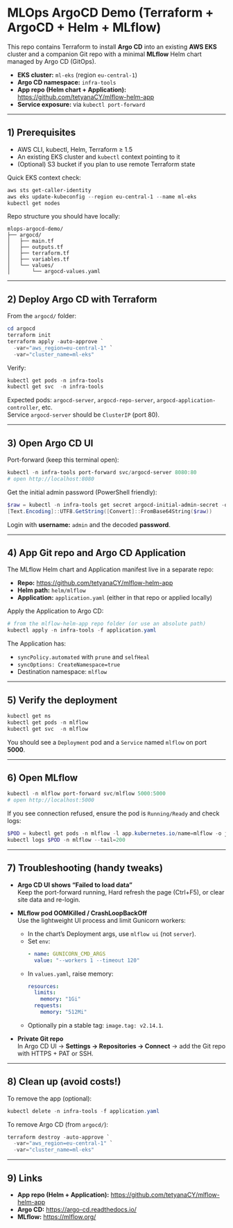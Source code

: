 # MLOps ArgoCD Demo (Terraform + ArgoCD + Helm + MLflow)

This repo contains Terraform to install **Argo CD** into an existing **AWS EKS** cluster and a companion Git repo with a minimal **MLflow** Helm chart managed by Argo CD (GitOps).

- **EKS cluster:** `ml-eks` (region `eu-central-1`)
- **Argo CD namespace:** `infra-tools`
- **App repo (Helm chart + Application):** https://github.com/tetyanaCY/mlflow-helm-app
- **Service exposure:** via `kubectl port-forward`


---

## 1) Prerequisites

- AWS CLI, kubectl, Helm, Terraform ≥ 1.5
- An existing EKS cluster and `kubectl` context pointing to it
- (Optional) S3 bucket if you plan to use remote Terraform state

Quick EKS context check:
```powershell
aws sts get-caller-identity
aws eks update-kubeconfig --region eu-central-1 --name ml-eks
kubectl get nodes
```

Repo structure you should have locally:
```
mlops-argocd-demo/
├── argocd/
│   ├── main.tf
│   ├── outputs.tf
│   ├── terraform.tf
│   ├── variables.tf
│   └── values/
│       └── argocd-values.yaml
```

---

## 2) Deploy Argo CD with Terraform

From the `argocd/` folder:
```powershell
cd argocd
terraform init
terraform apply -auto-approve `
  -var="aws_region=eu-central-1" `
  -var="cluster_name=ml-eks"
```

Verify:
```powershell
kubectl get pods -n infra-tools
kubectl get svc  -n infra-tools
```

Expected pods: `argocd-server`, `argocd-repo-server`, `argocd-application-controller`, etc.  
Service `argocd-server` should be `ClusterIP` (port 80).

---

## 3) Open Argo CD UI

Port-forward (keep this terminal open):
```powershell
kubectl -n infra-tools port-forward svc/argocd-server 8080:80
# open http://localhost:8080
```

Get the initial admin password (PowerShell friendly):
```powershell
$raw = kubectl -n infra-tools get secret argocd-initial-admin-secret -o jsonpath='{.data.password}'
[Text.Encoding]::UTF8.GetString([Convert]::FromBase64String($raw))
```
Login with **username:** `admin` and the decoded **password**.

---

## 4) App Git repo and Argo CD Application

The MLflow Helm chart and Application manifest live in a separate repo:
- **Repo:** https://github.com/tetyanaCY/mlflow-helm-app
- **Helm path:** `helm/mlflow`
- **Application:** `application.yaml` (either in that repo or applied locally)

Apply the Application to Argo CD:
```powershell
# from the mlflow-helm-app repo folder (or use an absolute path)
kubectl apply -n infra-tools -f application.yaml
```

The Application has:
- `syncPolicy.automated` with `prune` and `selfHeal`
- `syncOptions: CreateNamespace=true`
- Destination namespace: `mlflow`

---

## 5) Verify the deployment

```powershell
kubectl get ns
kubectl get pods -n mlflow
kubectl get svc  -n mlflow
```

You should see a `Deployment` pod and a `Service` named `mlflow` on port **5000**.

---

## 6) Open MLflow

```powershell
kubectl -n mlflow port-forward svc/mlflow 5000:5000
# open http://localhost:5000
```

If you see connection refused, ensure the pod is `Running/Ready` and check logs:
```powershell
$POD = kubectl get pods -n mlflow -l app.kubernetes.io/name=mlflow -o jsonpath='{.items[0].metadata.name}'; echo $POD
kubectl logs $POD -n mlflow --tail=200
```

---

## 7) Troubleshooting (handy tweaks)

- **Argo CD UI shows “Failed to load data”**  
  Keep the port-forward running, Hard refresh the page (Ctrl+F5), or clear site data and re-login.

- **MLflow pod OOMKilled / CrashLoopBackOff**  
  Use the lightweight UI process and limit Gunicorn workers:
  - In the chart’s Deployment args, use `mlflow ui` (not `server`).
  - Set `env`:
    ```yaml
    - name: GUNICORN_CMD_ARGS
      value: "--workers 1 --timeout 120"
    ```
  - In `values.yaml`, raise memory:
    ```yaml
    resources:
      limits:
        memory: "1Gi"
      requests:
        memory: "512Mi"
    ```
  - Optionally pin a stable tag: `image.tag: v2.14.1`.

- **Private Git repo**  
  In Argo CD UI → **Settings → Repositories → Connect** → add the Git repo with HTTPS + PAT or SSH.

---

## 8) Clean up (avoid costs!)

To remove the app (optional):
```powershell
kubectl delete -n infra-tools -f application.yaml
```

To remove Argo CD (from `argocd/`):
```powershell
terraform destroy -auto-approve `
  -var="aws_region=eu-central-1" `
  -var="cluster_name=ml-eks"
```


---

## 9) Links

- **App repo (Helm + Application):** https://github.com/tetyanaCY/mlflow-helm-app
- **Argo CD:** https://argo-cd.readthedocs.io/
- **MLflow:** https://mlflow.org/
